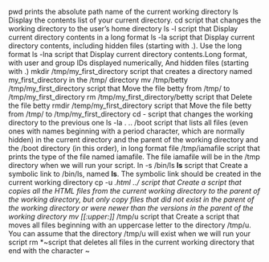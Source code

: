 pwd prints the absolute path name of the current working directory
ls Display the contents list of your current directory.
cd script that changes the working directory to the user’s home directory
ls -l script that Display current directory contents in a long format
ls -la script that Display current directory contents, including hidden files (starting with .). Use the long format
ls -lna script that Display current directory contents.Long format, with user and group IDs displayed numerically, And hidden files (starting with .)
mkdir /tmp/my_first_directory script that creates a directory named my_first_directory in the /tmp/ directory
mv /tmp/betty /tmp/my_first_directory script that Move the file betty from /tmp/ to /tmp/my_first_directory
rm /tmp/my_first_directory/betty script that Delete the file betty
rmdir /temp/my_first_directory script that Move the file betty from /tmp/ to /tmp/my_first_directory
cd - script that changes the working directory to the previous one
ls -la . .. /boot script that lists all files (even ones with names beginning with a period character, which are normally hidden) in the current directory and the parent of the working directory and the /boot directory (in this order), in long format
file /tmp/iamafile script that prints the type of the file named iamafile. The file iamafile will be in the /tmp directory when we will run your script.
ln -s /bin/ls __ls__ script that Create a symbolic link to /bin/ls, named __ls__. The symbolic link should be created in the current working directory
cp -u *.html ../ script that Create a script that copies all the HTML files from the current working directory to the parent of the working directory, but only copy files that did not exist in the parent of the working directory or were newer than the versions in the parent of the working directory
mv [[:upper:]]* /tmp/u script that Create a script that moves all files beginning with an uppercase letter to the directory /tmp/u. You can assume that the directory /tmp/u will exist when we will run your script
rm *~script that deletes all files in the current working directory that end with the character ~
